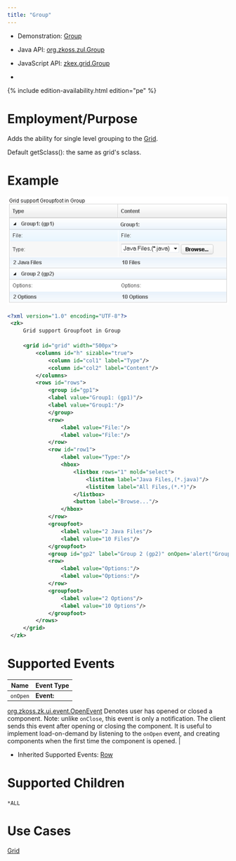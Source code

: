 ```yaml
---
title: "Group"
---
```



- Demonstration: [Group](http://www.zkoss.org/zkdemo/grid/grouping)
- Java API: [org.zkoss.zul.Group](https://www.zkoss.org/javadoc/latest/zk/org/zkoss/zul/Group.html)
- JavaScript API: [zkex.grid.Group](https://www.zkoss.org/javadoc/latest/jsdoc/classes/zkex.grid.Group.html)

- <!--REQUIRED ZK EDITION: PE -->
{% include edition-availability.html edition="pe" %}

# Employment/Purpose

Adds the ability for single level grouping to the [ Grid]({{site.baseurl}}/zk_component_ref/grid).

Default getSclass(): the same as grid's sclass.

# Example

![](/zk_component_ref/images/ZKComRef_Group_Example.png)

```xml
<?xml version="1.0" encoding="UTF-8"?>
 <zk>
     Grid support Groupfoot in Group
 
     <grid id="grid" width="500px">
         <columns id="h" sizable="true">
             <column id="col1" label="Type"/>
             <column id="col2" label="Content"/>
         </columns>
         <rows id="rows">
             <group id="gp1">
             <label value="Group1: (gp1)"/>
             <label value="Group1:"/>
             </group>
             <row>
                 <label value="File:"/>
                 <label value="File:"/>
             </row>
             <row id="row1">
                 <label value="Type:"/>
                 <hbox>
                     <listbox rows="1" mold="select">
                         <listitem label="Java Files,(*.java)"/>
                         <listitem label="All Files,(*.*)"/>
                     </listbox>
                     <button label="Browse..."/>
                 </hbox>
             </row>
             <groupfoot>
                 <label value="2 Java Files"/>
                 <label value="10 Files"/>
             </groupfoot>
             <group id="gp2" label="Group 2 (gp2)" onOpen='alert("Group is open: "+self.open);'/>
             <row>
                 <label value="Options:"/>
                 <label value="Options:"/>
             </row>
             <groupfoot>    
                 <label value="2 Options"/>
                 <label value="10 Options"/>
             </groupfoot>
         </rows>
     </grid>
 </zk>
```

# Supported Events

| Name | Event Type |
|---|---|
| `onOpen` | **Event:**
[org.zkoss.zk.ui.event.OpenEvent](https://www.zkoss.org/javadoc/latest/zk/org/zkoss/zk/ui/event/OpenEvent.html) Denotes user has
opened or closed a component. Note:
unlike `onClose`, this event is only a notification. The
client sends this event after opening or closing the component.
It is useful to implement load-on-demand by listening to the
`onOpen` event, and creating components when the first time
the component is opened. |

- Inherited Supported Events: [ Row]({{site.baseurl}}/zk_component_ref/row#Supported_Events)

# Supported Children

`*ALL`

# Use Cases

[ Grid]({{site.baseurl}}/zk_component_ref/grid#Use_Cases)



